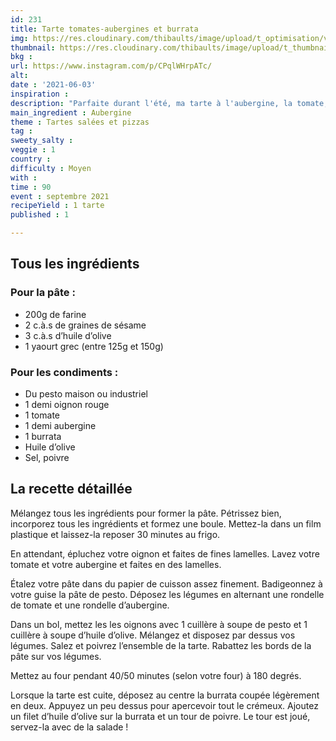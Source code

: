 ```yaml
---
id: 231
title: Tarte tomates-aubergines et burrata
img: https://res.cloudinary.com/thibaults/image/upload/t_optimisation/v1622746302/Recipes/20210603_tarte_tomates_aubergines_burrata.jpg
thumbnail: https://res.cloudinary.com/thibaults/image/upload/t_thumbnail_josie/v1622746302/Recipes/20210603_tarte_tomates_aubergines_burrata.jpg
bkg : 
url: https://www.instagram.com/p/CPqlWHrpATc/
alt: 
date : '2021-06-03'
inspiration : 
description: "Parfaite durant l'été, ma tarte à l'aubergine, la tomate, du pesto et surtout une burrata crémeuse sur le dessus !"
main_ingredient : Aubergine
theme : Tartes salées et pizzas
tag : 
sweety_salty : 
veggie : 1
country : 
difficulty : Moyen
with : 
time : 90
event : septembre 2021
recipeYield : 1 tarte
published : 1

---
```


## Tous les ingrédients
### Pour la pâte :
 - 200g de farine
 - 2 c.à.s de graines de sésame
 - 3 c.à.s d’huile d’olive
 - 1 yaourt grec (entre 125g et 150g)

### Pour les condiments :
 - Du pesto maison ou industriel
 - 1 demi oignon rouge
 - 1 tomate
 - 1 demi aubergine
 - 1 burrata
 - Huile d’olive
 - Sel, poivre

## La recette détaillée
Mélangez tous les ingrédients pour former la pâte. Pétrissez bien, incorporez tous les ingrédients et formez une boule. Mettez-la dans un film plastique et laissez-la reposer 30 minutes au frigo.

En attendant, épluchez votre oignon et faites de fines lamelles. Lavez votre tomate et votre aubergine et faites en des lamelles.

Étalez votre pâte dans du papier de cuisson assez finement. Badigeonnez à votre guise la pâte de pesto. Déposez les légumes en alternant une rondelle de tomate et une rondelle d’aubergine.

Dans un bol, mettez les les oignons avec 1 cuillère à soupe de pesto et 1 cuillère à soupe d’huile d’olive. Mélangez et disposez par dessus vos légumes. Salez et poivrez l’ensemble de la tarte. Rabattez les bords de la pâte sur vos légumes.

Mettez au four pendant 40/50 minutes (selon votre four) à 180 degrés.

Lorsque la tarte est cuite, déposez au centre la burrata coupée légèrement en deux. Appuyez un peu dessus pour apercevoir tout le crémeux. Ajoutez un filet d’huile d’olive sur la burrata et un tour de poivre. Le tour est joué, servez-la avec de la salade !